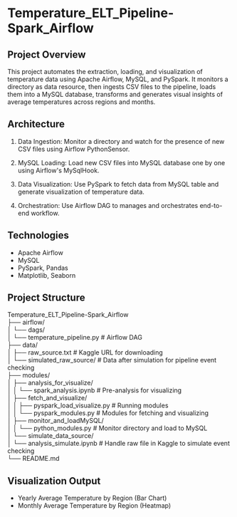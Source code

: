 # Temperature_ELT_Pipeline-Spark_Airflow

## Project Overview
This project automates the extraction, loading, and visualization of temperature data using Apache Airflow, MySQL, and PySpark. It monitors a directory as data resource, then ingests CSV files to the pipeline, loads them into a MySQL database, transforms and generates visual insights of average temperatures across regions and months.

## Architecture
1. Data Ingestion: Monitor a directory and watch for the presence of new CSV files using Airflow PythonSensor.

2. MySQL Loading: Load new CSV files into MySQL database one by one using Airflow's MySqlHook.

3. Data Visualization: Use PySpark to fetch data from MySQL table and generate visualization of temperature data.

4. Orchestration: Use Airflow DAG to manages and orchestrates end-to-end workflow.

## Technologies
- Apache Airflow
- MySQL
- PySpark, Pandas
- Matplotlib, Seaborn

## Project Structure
Temperature_ELT_Pipeline-Spark_Airflow  
├── airflow/  
│   └── dags/  
│       └── temperature_pipeline.py   # Airflow DAG  
├── data/  
│   ├── raw_source.txt                # Kaggle URL for downloading  
│   └── simulated_raw_source/         # Data after simulation for pipeline event checking  
├── modules/  
│   ├── analysis_for_visualize/  
│   │   └── spark_analysis.ipynb      # Pre-analysis for visualizing  
│   ├── fetch_and_visualize/  
│   │   ├── pyspark_load_visualize.py # Running modules  
│   │   └── pyspark_modules.py        # Modules for fetching and visualizing  
│   ├── monitor_and_loadMySQL/  
│   │   └── python_modules.py         # Monitor directory and load to MySQL  
│   └── simulate_data_source/  
│       └── analysis_simulate.ipynb   # Handle raw file in Kaggle to simulate event checking  
└── README.md  


## Visualization Output
* Yearly Average Temperature by Region (Bar Chart)
* Monthly Average Temperature by Region (Heatmap)